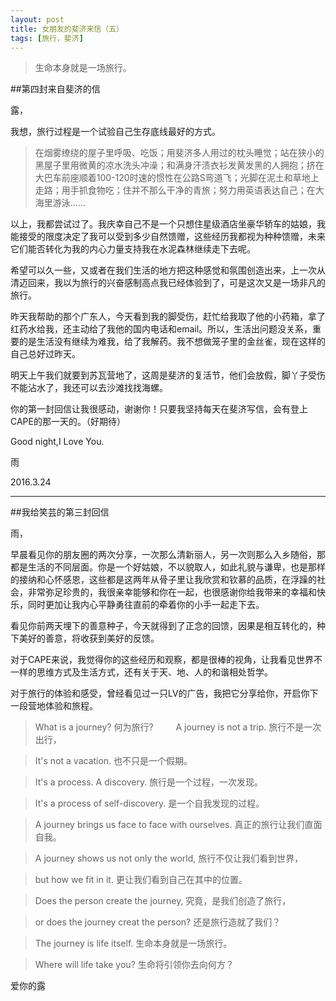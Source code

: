 ```yaml
---
layout: post
title: 女朋友的斐济来信（五）
tags: [旅行，斐济]
---
```


>生命本身就是一场旅行。


##第四封来自斐济的信

露，

我想，旅行过程是一个试验自己生存底线最好的方式。

>在烟雾缭绕的屋子里呼吸、吃饭；用斐济多人用过的枕头睡觉；站在狭小的黑屋子里用微黄的凉水洗头冲澡；和满身汗渍衣衫发黄发黑的人拥抱；挤在大巴车前座顺着100-120时速的惯性在公路S弯道飞；光脚在泥土和草地上走路；用手抓食物吃；住并不那么干净的青旅；努力用英语表达自己；在大海里游泳......

以上，我都尝试过了。我庆幸自己不是一个只想住星级酒店坐豪华轿车的姑娘，我能接受的限度决定了我可以受到多少自然馈赠，这些经历我都视为种种馈赠，未来它们能否转化为我的内心力量支持我在水泥森林继续走下去呢。

希望可以久一些，又或者在我们生活的地方把这种感觉和氛围创造出来，上一次从清迈回来，我以为旅行的兴奋感制高点我已经体验到了，可是这次又是一场非凡的旅行。

昨天我帮助的那个广东人，今天看到我的脚受伤，赶忙给我取了他的小药箱，拿了红药水给我，还主动给了我他的国内电话和email。所以，生活出问题没关系，重要的是生活没有继续为难我，给了我解药。我不想做笼子里的金丝雀，现在这样的自己总好过昨天。

明天上午我们就要到苏瓦营地了，这周是斐济的复活节，他们会放假，脚丫子受伤不能沾水了，我还可以去沙滩找找海螺。

你的第一封回信让我很感动，谢谢你！只要我坚持每天在斐济写信，会有登上CAPE的那一天的。（好期待）

Good night,I Love You.

雨

2016.3.24

-------

##我给笑芸的第三封回信

雨，

早晨看见你的朋友圈的两次分享，一次那么清新丽人，另一次则那么入乡随俗，那都是生活的不同层面。你是一个好姑娘，不以貌取人，如此礼貌与谦卑，也是那样的接纳和心怀感恩，这些都是这两年从骨子里让我欣赏和钦慕的品质，在浮躁的社会，非常弥足珍贵的，我很亲幸能够和你在一起，也很感谢你给我带来的幸福和快乐，同时更加让我内心平静勇往直前的牵着你的小手一起走下去。

看见你前两天埋下的善意种子，今天就得到了正念的回馈，因果是相互转化的，种下美好的善意，将收获到美好的反馈。

对于CAPE来说，我觉得你的这些经历和观察，都是很棒的视角，让我看见世界不一样的思维方式及生活方式，还有关于天、地、人的和谐相处哲学。

对于旅行的体验和感受，曾经看见过一只LV的广告，我把它分享给你，开启你下一段营地体验和旅程。

>What is a journey?
何为旅行?
　　
>A journey is not a trip.
旅行不是一次出行，

>It's not a vacation.
也不只是一个假期。

>It's a process. A discovery.
旅行是一个过程，一次发现。

>It's a process of self-discovery.
是一个自我发现的过程。

>A journey brings us face to face with ourselves.
真正的旅行让我们直面自我。

>A journey shows us not only the world,
旅行不仅让我们看到世界，

>but how we fit in it.
更让我们看到自己在其中的位置。

>Does the person create the journey,
究竟，是我们创造了旅行，

>or does the journey creat the person?
还是旅行造就了我们？　

>The journey is life itself.
生命本身就是一场旅行。

>Where will life take you?
生命将引领你去向何方？


爱你的露


